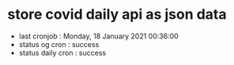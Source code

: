 # store covid daily api as json data

- last cronjob : Monday, 18 January 2021 00:36:00
- status og cron : success
- status daily cron : success
      
      